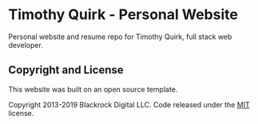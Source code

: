 # Timothy Quirk - Personal Website

Personal website and resume repo for Timothy Quirk, full stack web developer.


## Copyright and License

This website was built on an open source template.

Copyright 2013-2019 Blackrock Digital LLC. Code released under the [MIT](https://github.com/BlackrockDigital/startbootstrap-resume/blob/gh-pages/LICENSE) license.
